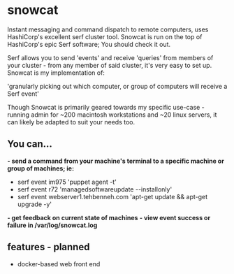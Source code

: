 # snowcat
Instant messaging and command dispatch to remote computers, uses HashiCorp's excellent serf cluster tool.
Snowcat is run on the top of HashiCorp's epic Serf software; You should check it out.

Serf allows you to send 'events' and receive 'queries' from members of your cluster - from any member of said cluster, it's very easy to set up. Snowcat is my implementation of:

'granularly picking out which computer, or group of computers will receive a Serf event'

Though Snowcat is primarily geared towards my specific use-case - running admin for ~200 macintosh workstations and ~20 linux servers, it can likely be adapted to suit your needs too.

## You can...

**- send a command from your machine's terminal to a specific machine or group of machines; ie:**

- serf event im975 'puppet agent -t'
- serf event r72 'managedsoftwareupdate --installonly'
- serf event webserver1.tehbenneh.com 'apt-get update && apt-get upgrade -y'

**- get feedback on current state of machines**
**- view event success or failure in /var/log/snowcat.log**
   
## features - planned

- docker-based web front end
